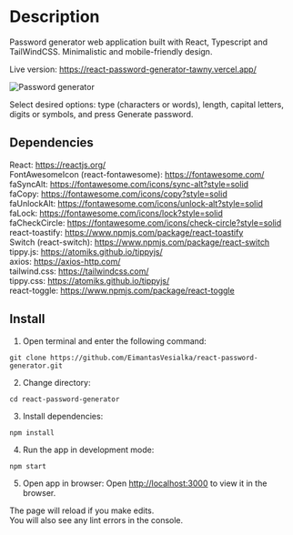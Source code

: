 # Description

Password generator web application built with React, Typescript and TailWindCSS.
Minimalistic and mobile-friendly design.

Live version: https://react-password-generator-tawny.vercel.app/

![Password generator](https://img001.prntscr.com/file/img001/nW3jEE24RSmFY70_lhShhA.png)

Select desired options: type (characters or words), length, capital letters, digits or symbols, and press Generate password.

## Dependencies

React: https://reactjs.org/<br />
FontAwesomeIcon (react-fontawesome): https://fontawesome.com/<br />
faSyncAlt: https://fontawesome.com/icons/sync-alt?style=solid<br />
faCopy: https://fontawesome.com/icons/copy?style=solid<br />
faUnlockAlt: https://fontawesome.com/icons/unlock-alt?style=solid<br />
faLock: https://fontawesome.com/icons/lock?style=solid<br />
faCheckCircle: https://fontawesome.com/icons/check-circle?style=solid<br />
react-toastify: https://www.npmjs.com/package/react-toastify<br />
Switch (react-switch): https://www.npmjs.com/package/react-switch<br />
tippy.js: https://atomiks.github.io/tippyjs/<br />
axios: https://axios-http.com/<br />
tailwind.css: https://tailwindcss.com/<br />
tippy.css: https://atomiks.github.io/tippyjs/<br />
react-toggle: https://www.npmjs.com/package/react-toggle<br />

## Install

1. Open terminal and enter the following command:
```
git clone https://github.com/EimantasVesialka/react-password-generator.git
```
2. Change directory:
```
cd react-password-generator
```
3. Install dependencies:
```
npm install
```
4. Run the app in development mode:
```
npm start
```
5. Open app in browser:
Open [http://localhost:3000](http://localhost:3000) to view it in the browser.

The page will reload if you make edits.\
You will also see any lint errors in the console.
